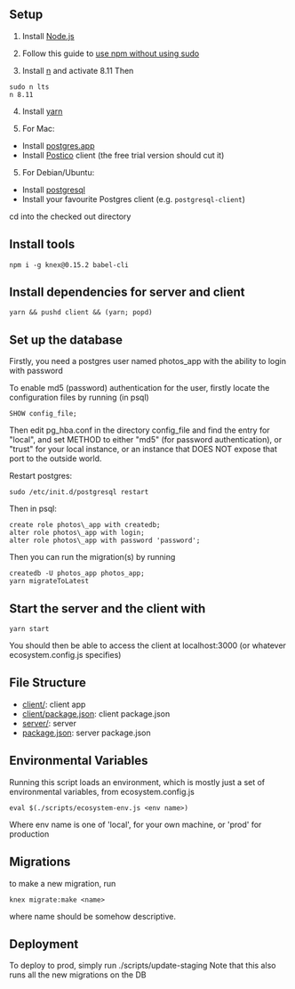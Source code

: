 
Setup
--------------

1. Install [Node.js](https://nodejs.org/en/)

2. Follow this guide to [use npm without using sudo](https://github.com/sindresorhus/guides/blob/master/npm-global-without-sudo.md)

3. Install [n](https://github.com/tj/n) and activate 8.11
  Then
  ```
  sudo n lts
  n 8.11
  ```

4. Install [yarn](https://yarnpkg.com)

5. For Mac:
  * Install [postgres.app](https://postgresapp.com)
  * Install [Postico](https://eggerapps.at/postico/) client (the free trial version should cut it)

5. For Debian/Ubuntu:
  * Install [postgresql](https://www.digitalocean.com/community/tutorials/how-to-install-and-use-postgresql-on-ubuntu-16-04)
  * Install your favourite Postgres client (e.g. `postgresql-client`)

cd into the checked out directory

Install tools
-------------
```
npm i -g knex@0.15.2 babel-cli
```
Install dependencies for server and client
--------------
```
yarn && pushd client && (yarn; popd)
```


Set up  the database
--------------
Firstly, you need a postgres user named photos\_app with the ability to login with password

To enable md5 (password) authentication for the user, firstly locate the configuration files by running (in psql)

```
SHOW config_file;
```

Then edit pg\_hba.conf in the directory config\_file and find the entry for "local", and set METHOD to either "md5" (for password authentication), or "trust" for your local instance, or an instance that DOES NOT expose that port to the outside world.

Restart postgres:
```
sudo /etc/init.d/postgresql restart
```

Then in psql:
```
create role photos\_app with createdb;
alter role photos\_app with login;
alter role photos\_app with password 'password';
```

Then you can run the migration(s) by running

```
createdb -U photos_app photos_app;
yarn migrateToLatest
```

Start the server and the client with
---------------
```
yarn start
```
You should then be able to access the client at localhost:3000 (or whatever ecosystem.config.js specifies)

File Structure
--------------
- [client/](client/): client app
- [client/package.json](client/package.json): client package.json
- [server/](server/): server
- [package.json](package.json): server package.json

Environmental Variables
--------------
Running this script loads an environment, which is mostly just a set of environmental variables, from ecosystem.config.js

```
eval $(./scripts/ecosystem-env.js <env name>)
```

Where env name is one of 'local', for your own machine, or 'prod' for production


Migrations
--------------
to make a new migration, run

```
knex migrate:make <name>
```

where name should be somehow descriptive.

Deployment
-------------
To deploy to prod, simply run ./scripts/update-staging
Note that this also runs all the new migrations on the DB

